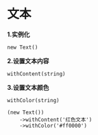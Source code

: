文本
===============

**1.实例化**

`new Text()`

**2.设置文本内容**

`withContent(string)`

**3.设置文本颜色**

`withColor(string)`

```
(new Text())
    ->withContent('红色文本')
    ->withColor('#ff0000')
```
